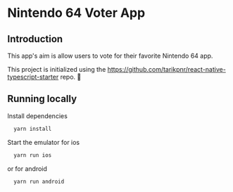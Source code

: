 # Nintendo 64 Voter App

## Introduction

This app's aim is allow users to vote for their favorite Nintendo 64 app.

This project is initialized using the https://github.com/tarikpnr/react-native-typescript-starter repo. 🚀

## Running locally

Install dependencies

```bash
  yarn install
```

Start the emulator for ios

```bash
  yarn run ios
```

or for android

```bash
  yarn run android
```
